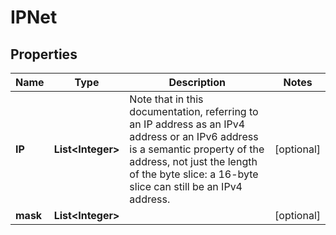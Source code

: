 

# IPNet

## Properties

Name | Type | Description | Notes
------------ | ------------- | ------------- | -------------
**IP** | **List&lt;Integer&gt;** | Note that in this documentation, referring to an IP address as an IPv4 address or an IPv6 address is a semantic property of the address, not just the length of the byte slice: a 16-byte slice can still be an IPv4 address. |  [optional]
**mask** | **List&lt;Integer&gt;** |  |  [optional]



